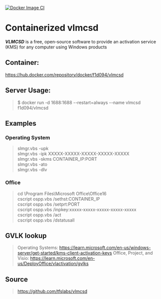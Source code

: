 [![Docker Image CI](https://github.com/f1d094/vlmcsd-container/actions/workflows/docker-image.yml/badge.svg)](https://github.com/f1d094/vlmcsd-container/actions/workflows/docker-image.yml)
# Containerized vlmcsd

***VLMCSD*** is a free, open-source software to provide an activation service (KMS) for any computer using Windows products

## Container:
https://hub.docker.com/repository/docker/f1d094/vlmcsd

## Server Usage:
> $ docker run -d 1688:1688 --restart=always --name vlmcsd f1d094/vlmcsd

## Examples
### Operating System
>slmgr.vbs -upk  
>slmgr.vbs -ipk XXXXX-XXXXX-XXXXX-XXXXX-XXXXX  
>slmgr.vbs -skms CONTAINER_IP:PORT  
>slmgr.vbs -ato  
>slmgr.vbs -dlv  

### Office
>cd \Program Files\Microsoft Office\Office16  
>cscript ospp.vbs /sethst:CONTAINER_IP  
>cscript ospp.vbs /setprt:PORT  
>cscript ospp.vbs /inpkey:xxxxx-xxxxx-xxxxx-xxxxx-xxxxx  
>cscript ospp.vbs /act  
>cscript ospp.vbs /dstatusall  

## GVLK lookup
> Operating Systems:
> https://learn.microsoft.com/en-us/windows-server/get-started/kms-client-activation-keys
> Office, Project, and Visio:
> https://learn.microsoft.com/en-us/DeployOffice/vlactivation/gvlks

## Source
> https://github.com/tfslabs/vlmcsd

